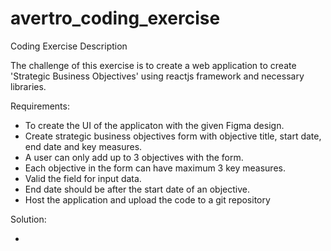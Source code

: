 # avertro_coding_exercise

Coding Exercise Description

The challenge of this exercise is to create a web application to create 'Strategic Business Objectives' using reactjs framework and necessary libraries.

Requirements:

- To create the UI of the applicaton with the given Figma design.
- Create strategic business objectives form with objective title, start date, end date and key measures.
- A user can only add up to 3 objectives with the form.
- Each objective in the form can have maximum 3 key measures.
- Valid the field for input data.
- End date should be after the start date of an objective.
- Host the application and upload the code to a git repository

Solution:

-
